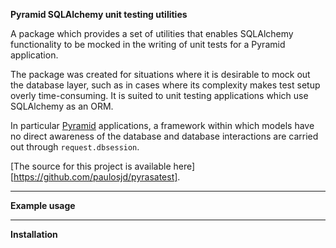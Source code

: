 **Pyramid SQLAlchemy unit testing utilities**

A package which provides a set of utilities that enables SQLAlchemy functionality to be
mocked in the writing of unit tests for a Pyramid application.

The package was created for situations where it is desirable to mock out the database
layer, such as in cases where its complexity makes test setup overly time-consuming.
It is suited to unit testing applications which use SQLAlchemy as an ORM.

In particular [Pyramid](https://docs.pylonsproject.org/projects/pyramid/en/latest/) applications, 
a framework within which models have no direct awareness of the database and database 
interactions are carried out through `request.dbsession`.

[The source for this project is available here][https://github.com/paulosjd/pyrasatest].


----
**Example usage**

----

**Installation**



